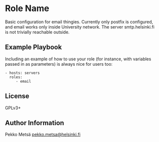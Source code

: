 Role Name
=========

Basic configuration for email thingies.  Currently only postfix is configured,
and email works only inside University network.  The server smtp.helsinki.fi is
not trivially reachable outside.

Example Playbook
----------------

Including an example of how to use your role (for instance, with variables passed in as parameters) is always nice for users too:

    - hosts: servers
      roles:
         - email

License
-------

GPLv3+

Author Information
------------------

Pekko Metsä <pekko.metsa@helsinki.fi>
